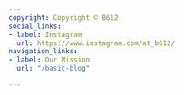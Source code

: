 ```yaml
---
copyright: Copyright © B612
social_links:
- label: Instagram
  url: https://www.instagram.com/at_b612/
navigation_links:
- label: Our Mission
  url: "/basic-blog"

---
```

